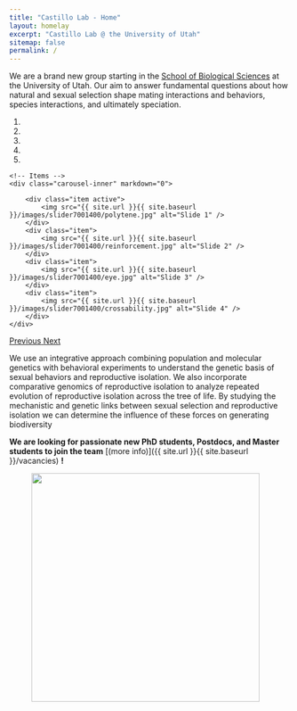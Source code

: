 ```yaml
---
title: "Castillo Lab - Home"
layout: homelay
excerpt: "Castillo Lab @ the University of Utah"
sitemap: false
permalink: /
---
```


We are a brand new group starting in the [School of Biological Sciences](https://www.biology.utah.edu/) at the University of Utah. Our aim to answer fundamental questions about how natural and sexual selection shape mating interactions and behaviors, species interactions, and ultimately speciation. 


<div markdown="0" id="carousel" class="carousel slide" data-ride="carousel" data-interval="5000" data-pause="hover" >
    <!-- Menu -->
    <ol class="carousel-indicators">
        <li data-target="#carousel" data-slide-to="0" class="active"></li>
        <li data-target="#carousel" data-slide-to="1"></li>
        <li data-target="#carousel" data-slide-to="2"></li>
        <li data-target="#carousel" data-slide-to="3"></li>
        <li data-target="#carousel" data-slide-to="4"></li>
    </ol>

    <!-- Items -->
    <div class="carousel-inner" markdown="0">

        <div class="item active">
            <img src="{{ site.url }}{{ site.baseurl }}/images/slider7001400/polytene.jpg" alt="Slide 1" />
        </div>
        <div class="item">
            <img src="{{ site.url }}{{ site.baseurl }}/images/slider7001400/reinforcement.jpg" alt="Slide 2" />
        </div>
        <div class="item">
            <img src="{{ site.url }}{{ site.baseurl }}/images/slider7001400/eye.jpg" alt="Slide 3" />
        </div>
        <div class="item">
            <img src="{{ site.url }}{{ site.baseurl }}/images/slider7001400/crossability.jpg" alt="Slide 4" />
        </div>
    </div>
  <a class="left carousel-control" href="#carousel" role="button" data-slide="prev">
    <span class="glyphicon glyphicon-chevron-left" aria-hidden="true"></span>
    <span class="sr-only">Previous</span>
  </a>
  <a class="right carousel-control" href="#carousel" role="button" data-slide="next">
    <span class="glyphicon glyphicon-chevron-right" aria-hidden="true"></span>
    <span class="sr-only">Next</span>
  </a>
</div>

We use an integrative approach combining population and molecular genetics with behavioral experiments to understand the genetic basis of sexual behaviors and reproductive isolation. We also incorporate comparative genomics of reproductive isolation to analyze repeated evolution of reproductive isolation across the tree of life. By studying the mechanistic and genetic links between sexual selection and reproductive isolation we can determine the influence of these forces on generating biodiversity




 **We are  looking for passionate new PhD students, Postdocs, and Master students to join the team** [(more info)]({{ site.url }}{{ site.baseurl }}/vacancies) **!**



<figure class="fourth">
  <img src="{{ site.url }}{{ site.baseurl }}/images/logopic/utahlogo.png" style="width: 410px">
</figure>
